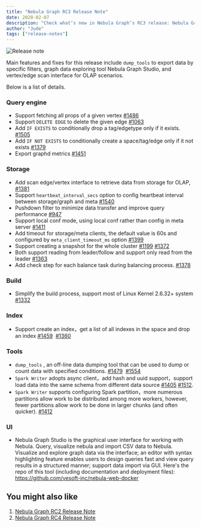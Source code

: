 ```yaml
---
title: "Nebula Graph RC3 Release Note"
date: 2020-02-07
description: "Check what’s new in Nebula Graph’s RC3 release: Nebula Graph Studio 1.0 Beta for data visualization, index, Spark Writer, and much more."
author: "Jude"
tags: ["release-notes"]
---
```


![Release note](https://user-images.githubusercontent.com/56643819/74008741-96befe00-49bc-11ea-8a68-3a2d2dd42182.png)


Main features and fixes for this release include  `dump_tools` to export data by specific filters, graph data exploring tool Nebula Graph Studio, and vertex/edge scan interface for OLAP scenarios.  

Below is a list of details.

### Query engine

- Support fetching all props of a given vertex [#1486](https://github.com/vesoft-inc/nebula/pull/1486)
- Support `DELETE EDGE` to delete the given edge [#1063](https://github.com/vesoft-inc/nebula/pull/1063)
- Add `IF EXISTS` to conditionally drop a tag/edgetype only if  it exists. [#1505](https://github.com/vesoft-inc/nebula/pull/1505)
- Add `IF NOT EXISTS` to conditionally create a space/tag/edge only if  it not exists [#1379](https://github.com/vesoft-inc/nebula/pull/1379)
- Export graphd metrics [#1451](https://github.com/vesoft-inc/nebula/pull/1451)

### Storage

- Add scan edge/vertex interface to retrieve data from storage for OLAP, [#1381](https://github.com/vesoft-inc/nebula/pull/1381)
- Support `heartbeat_interval_secs` option to config heartbeat interval between storage/graph and meta [#1540](https://github.com/vesoft-inc/nebula/pull/1540)
- Pushdown filter to minimize data transfer and improve query performance [#947](https://github.com/vesoft-inc/nebula/pull/947)
- Support local conf mode, using local conf rather than config in meta server [#1411](https://github.com/vesoft-inc/nebula/pull/1411)
- Add timeout for storage/meta clients, the default value is 60s and configured by `meta_client_timeout_ms` option [#1399](https://github.com/vesoft-inc/nebula/pull/1399)
- Support creating a snapshot for the whole cluster [#1199](https://github.com/vesoft-inc/nebula/pull/1199) [#1372](https://github.com/vesoft-inc/nebula/pull/1372)
- Both support reading from leader/follow and support only read from the leader  [#1363](https://github.com/vesoft-inc/nebula/pull/1363)
- Add check step for each balance task during balancing process. [#1378](https://github.com/vesoft-inc/nebula/pull/1378)

### Build

- Simplify the build process, support most of Linux Kernel 2.6.32+ system [#1332](https://github.com/vesoft-inc/nebula/pull/1332)

### Index

- Support create an index，get a list of all indexes in the space and drop an index [#1459](https://github.com/vesoft-inc/nebula/pull/1459)  [#1360](https://github.com/vesoft-inc/nebula/pull/1360)

### Tools

- `dump_tools` , an off-line data dumping tool that can be used to dump or count data with specified conditions. [#1479](https://github.com/vesoft-inc/nebula/pull/1479)  [#1554](https://github.com/vesoft-inc/nebula/pull/1554)
- `Spark Writer` adopts async client，add hash and uuid support，support load data into the same schema from different data source [#1405](https://github.com/vesoft-inc/nebula/pull/1405) [#1512](https://github.com/vesoft-inc/nebula/pull/1512).
- `Spark Writer` supports configuring Spark partition，more numerous partitions allow work to be distributed among more workers, however, fewer partitions allow work to be done in larger chunks (and often quicker). [#1412](https://github.com/vesoft-inc/nebula/pull/1412)

### UI

- Nebula Graph Studio is the graphical user interface for working with Nebula. Query, visualize nebula and import CSV data to Nebula. Visualize and explore graph data via the interface; an editor with syntax highlighting feature enables users to design queries fast and view query results in a structured manner; support data import via GUI. Here's the repo of this tool (including documentation and deployment files): https://github.com/vesoft-inc/nebula-web-docker

## You might also like
1. [Nebula Graph RC2 Release Note](https://nebula-graph.io/en/posts/nebula-graph-rc2-release-note/)
1. [Nebula Graph RC4 Release Note](https://nebula-graph.io/en/posts/nebula-graph-rc4-release-note/)
